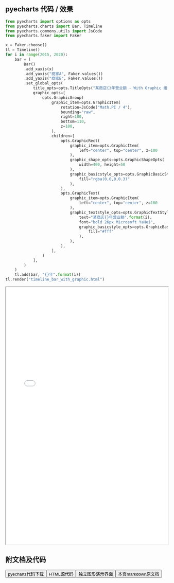 
## pyecharts 代码 / 效果

```python
from pyecharts import options as opts
from pyecharts.charts import Bar, Timeline
from pyecharts.commons.utils import JsCode
from pyecharts.faker import Faker

x = Faker.choose()
tl = Timeline()
for i in range(2015, 2020):
    bar = (
        Bar()
        .add_xaxis(x)
        .add_yaxis("商家A", Faker.values())
        .add_yaxis("商家B", Faker.values())
        .set_global_opts(
            title_opts=opts.TitleOpts("某商店{}年营业额 - With Graphic 组件".format(i)),
            graphic_opts=[
                opts.GraphicGroup(
                    graphic_item=opts.GraphicItem(
                        rotation=JsCode("Math.PI / 4"),
                        bounding="raw",
                        right=100,
                        bottom=110,
                        z=100,
                    ),
                    children=[
                        opts.GraphicRect(
                            graphic_item=opts.GraphicItem(
                                left="center", top="center", z=100
                            ),
                            graphic_shape_opts=opts.GraphicShapeOpts(
                                width=400, height=50
                            ),
                            graphic_basicstyle_opts=opts.GraphicBasicStyleOpts(
                                fill="rgba(0,0,0,0.3)"
                            ),
                        ),
                        opts.GraphicText(
                            graphic_item=opts.GraphicItem(
                                left="center", top="center", z=100
                            ),
                            graphic_textstyle_opts=opts.GraphicTextStyleOpts(
                                text="某商店{}年营业额".format(i),
                                font="bold 26px Microsoft YaHei",
                                graphic_basicstyle_opts=opts.GraphicBasicStyleOpts(
                                    fill="#fff"
                                ),
                            ),
                        ),
                    ],
                )
            ],
        )
    )
    tl.add(bar, "{}年".format(i))
tl.render("timeline_bar_with_graphic.html")

```

<iframe width="100%" height="800px" src="/pyecharts/Timeline/timeline_bar_with_graphic.html"></iframe>

## 附文档及代码

<a href="https://cdn.jsdelivr.net/gh/wfy-belief/python/docs/pyecharts/Timeline/timeline_bar_with_graphic.py"><button class="mybutton">pyecharts代码下载</button></a><a href="https://cdn.jsdelivr.net/gh/wfy-belief/python/docs/pyecharts/Timeline/timeline_bar_with_graphic.html"><button class="mybutton">HTML源代码</button></a><a href="https://python.wfyblog.cn/pyecharts/Timeline/timeline_bar_with_graphic.html"><button class="mybutton">独立图形演示界面</button></a><a href="https://cdn.jsdelivr.net/gh/wfy-belief/python/docs/pyecharts/Timeline/timeline_bar_with_graphic.md"><button class="mybutton">本页markdown原文档</button></a>